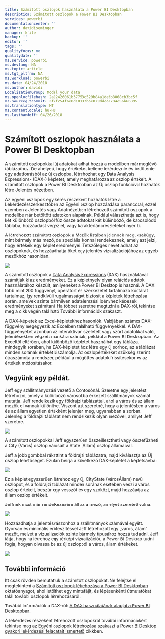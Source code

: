 ```yaml
---
title: Számított oszlopok használata a Power BI Desktopban
description: Számított oszlopok a Power BI Desktopban
services: powerbi
documentationcenter: ''
author: davidiseminger
manager: kfile
backup: ''
editor: ''
tags: ''
qualityfocus: no
qualitydate: ''
ms.service: powerbi
ms.devlang: NA
ms.topic: article
ms.tgt_pltfrm: NA
ms.workload: powerbi
ms.date: 04/24/2018
ms.author: davidi
LocalizationGroup: Model your data
ms.openlocfilehash: 2a92426061b37753c529b84a1de6b8068cb3bc5f
ms.sourcegitcommit: 3f2f254f6e8d18137bae879ddea0784e56b66895
ms.translationtype: HT
ms.contentlocale: hu-HU
ms.lasthandoff: 04/26/2018
---
```

# <a name="using-calculated-columns-in-power-bi-desktop"></a>Számított oszlopok használata a Power BI Desktopban
A számított oszlopokkal új adatokat adhat hozzá a modellben már meglévő táblázathoz. De ahelyett, hogy értékeket kellene lekérdeznie és betöltenie egy adatforrásból az új oszlopba, létrehozhat egy Data Analysis Expressions- (DAX-) képletet, amely meghatározza az oszlop értékeit. A számított oszlopok a Power BI Desktopban az Új oszlop funkcióval hozhatók létre Jelentés nézetben.

Az egyéni oszlopok egy kérés részeként hozhatók létre a Lekérdezésszerkesztőben az Egyéni oszlop hozzáadása paranccsal, ezzel szemben a Jelentés vagy Adatnézetben létrehozott számított oszlopok a modellbe már betöltött adatokon alapulnak. Például választhatja azt is, hogy két különböző oszlopból fűz össze adatokat két különböző, de kapcsolódó táblába, hozzáadást végez el, vagy karakterláncrészleteket nyer ki.

A létrehozott számított oszlopok a Mezők listában jelennek meg, csakúgy, mint bármely más mező, de speciális ikonnal rendelkeznek, amely azt jelzi, hogy értékeik egy képlet eredményei. Tetszőleges nevet adhat az oszlopoknak, és hozzáadhatja őket egy jelentés vizualizációjához az egyéb mezőkhöz hasonlóan.

![](media/desktop-calculated-columns/calccolinpbid_fields.png)

A számított oszlopok a [Data Analysis Expressions](https://msdn.microsoft.com/library/gg413422.aspx) (DAX) használatával számítják ki az eredményeket. Ez a képletnyelv olyan relációs adatok használatához készült, amilyeneket a Power BI Desktop is használ. A DAX több mint 200 függvényt, operátort és szerkezetet tartalmazó kódtárat tartalmaz, így rendkívüli rugalmasságot biztosít a képletek létrehozása során, amelyek szinte bármilyen adatelemzési igényhez képesek eredményeket számítani. Ha többet szeretne megtudni a DAX-ról, tekintse meg a cikk végén található További információk szakaszt.

A DAX-képletek az Excel-képletekhez hasonlók. Valójában számos DAX-függvény megegyezik az Excelben található függvényekkel. A DAX-függvényeket azonban az interaktívan szeletelt vagy szűrt adatokkal való, jelentésekben végzett munkára szánták, például a Power BI Desktopban. Az Exceltől eltérően, ahol különböző képletet használhat egy táblázat mindegyik sorában, ha DAX-képletet hoz létre egy új sorhoz, az a táblázat minden sorának értékét kiszámolja. Az oszlopértékeket szükség szerint újraszámolja a rendszer, például a mögöttes adatok frissítésekor és az értékek módosításakor.

## <a name="lets-look-at-an-example"></a>Vegyünk egy példát.
Jeff egy szállítmányozási vezető a Contosónál. Szeretne egy jelentést létrehozni, amely a különböző városokba érkezett szállítmányok számát mutatja. Jeff rendelkezik egy földrajzi táblázattal, ahol a város és az állam mezők el vannak különítve. Viszont azt szeretné, hogy a jelentésben a város és az állam egyetlen értékként jelenjen meg, ugyanabban a sorban. Jelenleg a földrajzi táblázat nem rendelkezik olyan mezővel, amilyet Jeff szeretne.

![](media/desktop-calculated-columns/calccolinpbid_cityandstatefields.png)

A számított oszlopokkal Jeff egyszerűen összeillesztheti vagy összefűzheti a City (Város) oszlop városait a State (Állam) oszlop államaival.

Jeff a jobb gombbal rákattint a földrajzi táblázatra, majd kiválasztja az Új oszlop lehetőséget. Ezután beírja a következő DAX-képletet a képletsávba:

![](media/desktop-calculated-columns/calccolinpbid_formula.png)

Ez a képlet egyszerűen létrehoz egy új, CityState (VárosÁllam) nevű oszlopot, és a földrajzi táblázat minden sorának esetében veszi a város oszlop értékeit, beszúr egy vesszőt és egy szóközt, majd hozzáadja az állam oszlop értékeit.

Jeffnek most már rendelkezésére áll az a mező, amelyet szeretett volna.

![](media/desktop-calculated-columns/calccolinpbid_citystatefield.png)

Hozzáadhatja a jelentésvászonhoz a szállítmányok számával együtt. Gyorsan és minimális erőfeszítéssel Jeff létrehozott egy „város, állam” mezőt, melyet a vizualizációk szinte bármely típusához hozzá tud adni. Jeff látja, hogy ha létrehoz egy térképi vizualizációt, a Power BI Desktop tudni fogja, hogyan olvassa be az új oszlopból a város, állam értékeket.

![](media/desktop-calculated-columns/calccolinpbid_citystatemap.png)

## <a name="learn-more"></a>További információ
Itt csak röviden bemutattuk a számított oszlopokat. Ne felejtse el megtekinteni a [Számított oszlopok létrehozása a Power BI Desktopban](desktop-tutorial-create-calculated-columns.md) oktatóanyagot, ahol letölthet egy mintafájlt, és lépésenkénti útmutatókat talál további oszlopok létrehozásáról. 

További információk a DAX-ról: [A DAX használatának alapjai a Power BI Desktopban](desktop-quickstart-learn-dax-basics.md).

A lekérdezés részeként létrehozott oszlopokról további információkért tekintse meg az Egyéni oszlopok létrehozása szakaszt a [Power BI Desktop gyakori lekérdezési feladatait ismertető](desktop-common-query-tasks.md) cikkben.  

